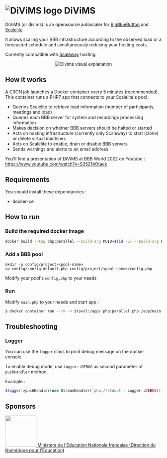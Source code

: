 # ![DiViMS logo](https://www.arawa.fr/wp-content/uploads/2022/11/logo-divims-1-90x90.png.webp) DiViMS 

DiViMS (or divims) is an opensource autoscaler for [BigBlueButton](https://docs.bigbluebutton.org/) and [Scalelite](https://github.com/blindsidenetworks/scalelite)

It allows scaling your BBB infrastructure according to the observed load or a forecasted schedule and simultaneously reducing your hosting costs.

Currently compatible with [Scaleway](https://www.scaleway.com) hosting.

<p align="center">
<img src="https://www.arawa.fr/wp-content/uploads/2023/06/presentation-arawa-divims.png.webp" alt="Divims visual explanation">
</p>

## How it works
A CRON job launches a Docker container every 5 minutes (recommended). This container runs a PHP7 app that connects to your Scalelite's pool :
- Queries Scalelite to retrieve load information (number of participants, meetings and load)
- Queries each BBB server for system and recordings processing information
- Makes decision on whether BBB servers should be halted or started
- Acts on hosting infrastructure (currently only Scaleway) to start (clone) or delete virtual machines
- Acts on Scalelite to enable, drain or disable BBB servers
- Sends warnings and alerts to an email address

You'll find a presentation of DiViMS at BBB World 2022 on Youtube : https://www.youtube.com/watch?v=S35ZNiOtaek

## Requirements

You should install these dependancies :

- docker-ce


## How to run
### Build the required docker image

```bash
docker build --tag php:parallel --build-arg PUID=$(id -u) --build-arg PGID=$(id -g) --build-arg USER=$(id -un) .
```

### Add a BBB pool

```
mkdir -p config/project/<pool-name>
cp config/config.default.php config/project/<pool-name>/config.php
```

Modify your pool's `config.php` to your needs

### Run
Modify `main.php` to your needs and start app :

```bash
$ docker container run --rm -v $(pwd):/app/ php:parallel php /app/main.php
```

## Troubleshooting

### Logger

You can use the `logger` class to print debug message on the docker console.

To enable debug mode, use `Logger::DEBUG` as second parameter of `pushHandler` method.

Example :

```php
$logger->pushHandler(new StreamHandler('php://stdout', Logger::DEBUG));
```

## Sponsors

<a href="https://www.education.gouv.fr/direction-du-numerique-pour-l-education-dne-9983" alt="Site de la Direction du Numérique pour l'Éducation"><img src="https://www.education.gouv.fr/sites/default/files/site_logo/2022-08/logoMENJ_tronque.png" width="100"> Ministère de l'Éducation Nationale française (Direction du Numérique pour l'Éducation)</a>
